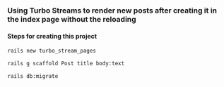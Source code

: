 ### Using Turbo Streams to render new posts after creating it in the index page without the reloading

#### Steps for creating this project

```bash
rails new turbo_stream_pages
```

```bash
rails g scaffold Post title body:text
```

```bash
rails db:migrate
```
